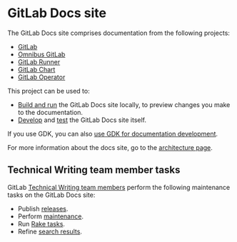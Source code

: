 # GitLab Docs site

The GitLab Docs site comprises documentation from the following projects:

- [GitLab](https://gitlab.com/gitlab-org/gitlab)
- [Omnibus GitLab](https://gitlab.com/gitlab-org/omnibus-gitlab)
- [GitLab Runner](https://gitlab.com/gitlab-org/gitlab-runner)
- [GitLab Chart](https://gitlab.com/gitlab-org/charts/gitlab)
- [GitLab Operator](https://gitlab.com/gitlab-org/gitlab-operator)

This project can be used to:

- [Build and run](setup.md) the GitLab Docs site locally, to preview changes you make to the documentation.
- [Develop](development.md) and [test](testing.md) the GitLab Docs site itself.

If you use GDK, you can also [use GDK for documentation development](https://gitlab.com/gitlab-org/gitlab-development-kit/-/blob/main/doc/howto/gitlab_docs.md).

For more information about the docs site, go to the [architecture page](architecture.md).

## Technical Writing team member tasks

GitLab [Technical Writing team members](https://about.gitlab.com/handbook/engineering/ux/technical-writing/) perform
the following maintenance tasks on the GitLab Docs site:

- Publish [releases](releases.md).
- Perform [maintenance](maintenance.md).
- Run [Rake tasks](raketasks.md).
- Refine [search results](docsearch.md).
